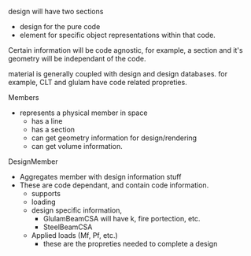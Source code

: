


design will have two sections
- design for the pure code
- element for specific object representations within that code.


Certain information will be code agnostic, for example, a section and it's
geometry will be independant of the code.

material is generally coupled with design and design databases.
for example, CLT and glulam have code related propreties.


Members
- represents a physical member in space
  - has a line
  - has a section
  - can get geometry information for design/rendering
  - can get volume information.


DesignMember
- Aggregates member with design information stuff
- These are code dependant, and contain code information.
  - supports
  - loading
  - design specific information,
    - GlulamBeamCSA will have k, fire portection, etc.
	- SteelBeamCSA
  - Applied loads (Mf, Pf, etc.)
    - these are the propreties needed to complete a design